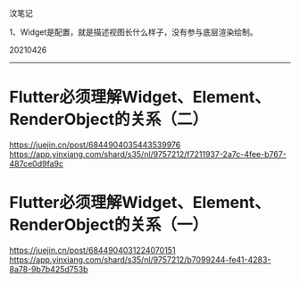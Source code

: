汶笔记

1、Widget是配置，就是描述视图长什么样子，没有参与底层渲染绘制。



20210426

----

# Flutter必须理解Widget、Element、RenderObject的关系（二）

https://juejin.cn/post/6844904035443539976   https://app.yinxiang.com/shard/s35/nl/9757212/f7211937-2a7c-4fee-b767-487ce0d9fa9c



# Flutter必须理解Widget、Element、RenderObject的关系（一）

https://juejin.cn/post/6844904031224070151  https://app.yinxiang.com/shard/s35/nl/9757212/b7099244-fe41-4283-8a78-9b7b425d753b

